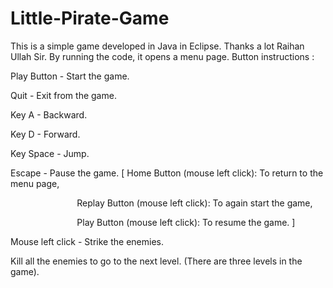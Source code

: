 # Little-Pirate-Game

This is a simple game developed in Java in Eclipse. Thanks a lot Raihan Ullah Sir.
By running the code, it opens a menu page. Button instructions :

Play Button - Start the game.

Quit - Exit from the game.

Key A - Backward.

Key D - Forward.

Key Space - Jump.

Escape - Pause the game. [ Home Button (mouse left click): To return to the menu page,

                           Replay Button (mouse left click): To again start the game,

                           Play Button (mouse left click): To resume the game. ]

Mouse left click - Strike the enemies.

Kill all the enemies to go to the next level. (There are three levels in the game).
